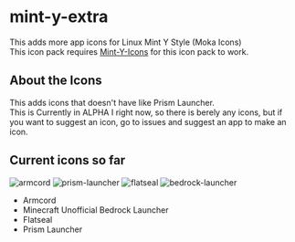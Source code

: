 # mint-y-extra
This adds more app icons for Linux Mint Y Style (Moka Icons)<br>
This icon pack requires [Mint-Y-Icons](https://github.com/linuxmint/mint-y-icons) for this icon pack to work.
## About the Icons
This adds icons that doesn't have like Prism Launcher. <br>
This is Currently in ALPHA I right now, so there is berely any icons, but if you want to suggest an icon, go to issues and suggest an app to make an icon.
## Current icons so far
![armcord](https://github.com/user-attachments/assets/4b6a8a26-d776-49cb-a62c-582bf19b1ca1)
![prism-launcher](https://github.com/user-attachments/assets/bcf67d8b-6f8a-4f2a-acf4-9151d41ccbca)
![flatseal](https://github.com/user-attachments/assets/fde0bd8c-ce87-46bf-a04c-67268f9b04a0)
![bedrock-launcher](https://github.com/user-attachments/assets/1e1dd542-ae70-4c05-988a-787445a95876)

- Armcord
- Minecraft Unofficial Bedrock Launcher
- Flatseal
- Prism Launcher

